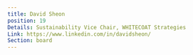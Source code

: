 ```yaml
---
title: David Sheon
position: 19
Details: Sustainability Vice Chair, WHITECOAT Strategies
Link: https://www.linkedin.com/in/davidsheon/
Section: board
---
```


